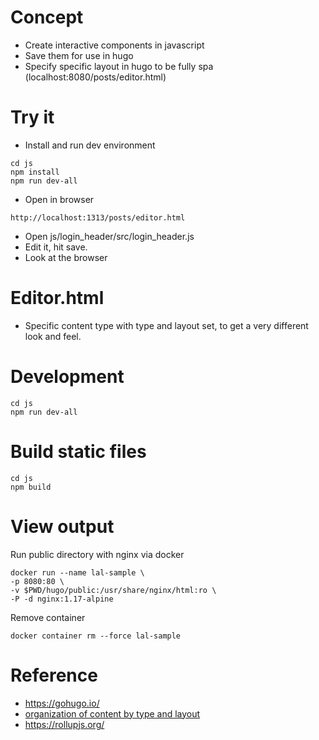 # Concept
- Create interactive components in javascript
- Save them for use in hugo
- Specify specific layout in hugo to be fully spa (localhost:8080/posts/editor.html)

# Try it

- Install and run dev environment
```
cd js
npm install
npm run dev-all
```

- Open in browser
```
http://localhost:1313/posts/editor.html
```

- Open js/login_header/src/login_header.js
- Edit it, hit save.
- Look at the browser

# Editor.html
- Specific content type with type and layout set, to get a very different look and feel.


# Development

```
cd js
npm run dev-all
```

# Build static files
```
cd js
npm build
```


# View output
Run public directory with nginx via docker
```
docker run --name lal-sample \
-p 8080:80 \
-v $PWD/hugo/public:/usr/share/nginx/html:ro \
-P -d nginx:1.17-alpine
```

Remove container
```
docker container rm --force lal-sample
```


# Reference
- https://gohugo.io/
- [organization of content by type and layout](https://gohugo.io/content-management/organization/#type)
- https://rollupjs.org/
